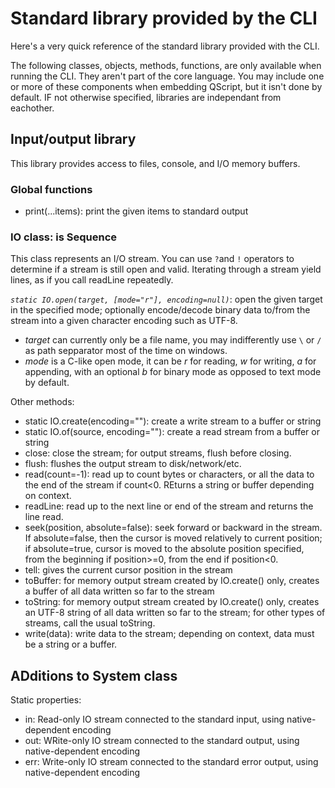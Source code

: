 # Standard library provided by the CLI
Here's a very quick reference of the standard library provided with the CLI.

The following classes, objects, methods, functions, are only available when running the CLI. They aren't part of the core language.
You may include one or more of these components when embedding QScript, but it isn't done by default. IF not otherwise specified, libraries are independant from eachother.

## Input/output library
This library provides access to files, console, and I/O memory buffers.

### Global functions
- print(...items): print the given items to standard output

### IO class: is Sequence
This class represents an I/O stream.
You can use `?`and `!` operators to determine if a stream is still open and valid.
Iterating through a stream yield lines, as if you call readLine repeatedly.

*`static IO.open(target, [mode="r"], encoding=null)`*: open the given target in the specified mode; optionally encode/decode binary data to/from  the stream into a given character encoding such as UTF-8.

- *target* can currently only be a file name, you may indifferently use `\` or `/` as path sepparator most of the time on windows.
- *mode* is a C-like open mode, it can be *r* for reading, *w* for writing, *a* for appending, with an optional *b* for binary mode as opposed to text mode by default.

Other methods:

- static IO.create(encoding=""): create a write stream to a buffer or string
- static IO.of(source, encoding=""): create a read stream from a buffer or string
- close: close the stream; for output streams, flush before closing.
- flush: flushes the output stream to disk/network/etc.
- read(count=-1): read up to count bytes or characters, or all the data to the end of the stream if count<0. REturns a string or buffer depending on context.
- readLine: read up to the next line or end of the stream and returns the line read.
- seek(position, absolute=false): seek forward or backward in the stream. If absolute=false, then the cursor is moved relatively to current position; if absolute=true, cursor is moved to the absolute position specified, from the beginning if position>=0, from the end if position<0.
- tell: gives the current cursor position in the stream
- toBuffer: for memory output stream created by IO.create() only, creates a buffer of all data written so far to the stream
- toString: for memory output stream created by IO.create() only, creates an UTF-8 string of all data written so far to the stream; for other types of streams, call the usual toString.
- write(data): write data to the stream; depending on context, data must be a string or a buffer.


## ADditions to System class

Static properties:

- in: Read-only IO stream connected to the standard input, using native-dependent encoding
- out: WRite-only IO stream connected to the standard output, using native-dependent encoding
- err: Write-only IO stream connected to the standard error output, using native-dependent encoding
